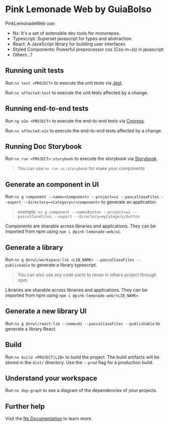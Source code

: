 # Pink Lemonade Web by GuiaBolso

PinkLemonadeWeb use:

- Nx: It's a set of extensible dev tools for monorepos.
- Typescript: Superset javascript for types and abstraction.
- React: A JavaScript library for building user interfaces
- Styled Components: Powerful preprocessor css (Css-in-Js) in javascript
- Others...?

## Running unit tests

Run `nx test <PROJECT>` to execute the unit tests via [Jest](https://jestjs.io).

Run `nx affected:test` to execute the unit tests affected by a change.

## Running end-to-end tests

Run `ng e2e <PROJECT>` to execute the end-to-end tests via [Cypress](https://www.cypress.io).

Run `nx affected:e2e` to execute the end-to-end tests affected by a change.

## Running Doc Storybook

Run `nx run <PROJECT>:storybook` to execute the storybook via [Storybook](https://storybook.js.org).

> You can use `nx run ui:storybook` for make your components

## Generate an component in UI

Run `nx g component --name=<Component> --project=ui --pascalCaseFiles --export --directory=<Category>/<component>` to generate an application.

> exemple: `nx g component --name=Button --project=ui --pascalCaseFiles --export --directory=myCategory/button`

Components are sharable across libraries and applications. They can be imported from npm using `npm i @pink-lemonade-web/ui`.

## Generate a library

Run `nx g @nrwl/workspace:lib <LIB_NAME> --pascalCaseFiles --publishable` to generate a library typescript.

> You can also use any code parts to reuse in others project through npm.

Libraries are sharable across libraries and applications. They can be imported from npm using `npm i @pink-lemonade-web/<LIB_NAME>`.

## Generate a new library UI

Run `nx g @nrwl/react:lib --name=Ui --pascalCaseFiles --publishable` to generate a library React.

## Build

Run `nx build <PROJECT|LIB>` to build the project. The build artifacts will be stored in the `dist/` directory. Use the `--prod` flag for a production build.

## Understand your workspace

Run `nx dep-graph` to see a diagram of the dependencies of your projects.

## Further help

Visit the [Nx Documentation](https://nx.dev) to learn more.
